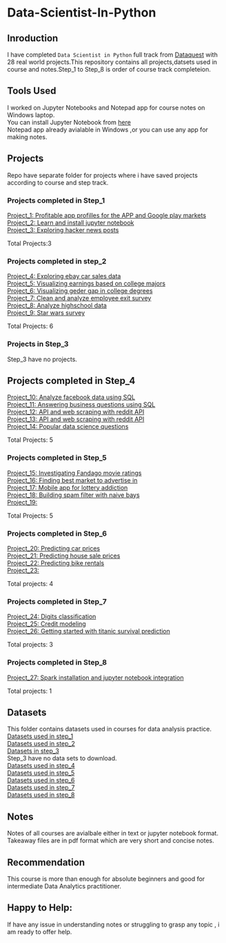 # Data-Scientist-In-Python

## Inroduction
I have completed `Data Scientist in Python` full track from [Dataquest]() with 28 real world projects.This repository contains all projects,datsets used in course and 
notes.Step_1 to Step_8 is order of course track completeion.

## Tools Used
I worked on Jupyter Notebooks and Notepad app for course notes on Windows laptop.</br>
You can install Jupyter Notebook from [here]()</br>
Notepad app already avialable in Windows ,or you can use any app for making notes.

## Projects
Repo have separate folder for projects where i have saved projects according to course and step track.</br>

### Projects completed in Step_1
[Project_1: Profitable app profilles for the APP and Google play markets](https://github.com/AnshuTrivedi/Data-Scientist-In-Python/blob/master/Projects/step_1/C1/Guided%20Project_Profitable%20App%20Profiles%20for%20the%20App%20Store%20and%20Google%20Play%20Markets.ipynb)</br>
[Project_2: Learn and install jupyter notebook](https://github.com/AnshuTrivedi/Data-Scientist-In-Python/blob/master/Projects/step_1/C1/Project-Learn%2Band%2BInstall%2BJupyter%2BNotebook.ipynb)</br>
[Project_3: Exploring hacker news posts](https://github.com/AnshuTrivedi/Data-Scientist-In-Python/blob/master/Projects/step_1/C2/Exploring%2BHacker%2BNews%2BPosts.ipynb)</br>

Total Projects:3

### Projects completed in step_2
[Project_4: Exploring ebay car sales data](https://github.com/AnshuTrivedi/Data-Scientist-In-Python/blob/master/Projects/step_2/Course_1/Exploring%20Ebay%20Car%20Sales%20Data.ipynb)</br>
[Project_5: Visualizing earnings based on college majors](https://github.com/AnshuTrivedi/Data-Scientist-In-Python/blob/master/Projects/step_2/Course_2/Visualizing%20Earnings%20Based%20On%20College%20Majors.ipynb)</br>
[Project_6: Visualizing geder gap in college degrees](https://github.com/AnshuTrivedi/Data-Scientist-In-Python/blob/master/Projects/step_2/Course_3/Visualizing%20The%20Gender%20Gap%20In%20College%20Degrees.ipynb)</br>
[Project_7: Clean and analyze employee exit survey](https://github.com/AnshuTrivedi/Data-Scientist-In-Python/blob/master/Projects/step_2/Course_4/Guided%20Project_Clean%20And%20Analyze%20Employee%20Exit%20Surveys.ipynb)</br>
[Project_8: Analyze highschool data](https://github.com/AnshuTrivedi/Data-Scientist-In-Python/blob/master/Projects/step_2/Course_6/Guided%20Project_Analyzing%20NYC%20High%20School%20Data.ipynb)</br>
[Project_9: Star wars survey](https://github.com/AnshuTrivedi/Data-Scientist-In-Python/blob/master/Projects/step_2/Course_6/Guided%20Project_Star%20Wars%20Survey.ipynb)</br>

Total Projects: 6

### Projects in Step_3
Step_3 have no projects.

## Projects completed in Step_4
[Project_10: Analyze facebook data using SQL](https://github.com/AnshuTrivedi/Data-Scientist-In-Python/blob/master/Projects/step_4/1.SQL%20fundamentals/Guided%20Project_Analyzing%20CIA%20Factbook%20Data%20Using%20SQL.ipynb)</br>
[Project_11: Answering business questions using SQL](https://github.com/AnshuTrivedi/Data-Scientist-In-Python/blob/master/Projects/step_4/2.SQL_intermediate_table_relations/Guided%20Project_Answering%20Business%20Questions%20using%20SQL.ipynb)</br>
[Project_12: API and web scraping with reddit API](https://github.com/AnshuTrivedi/Data-Scientist-In-Python/blob/master/Projects/step_4/4.APIs%20and%20Webscraping/Challenge_Working%20with%20the%20reddit%20API.ipynb)</br>
[Project_13: API and web scraping with reddit API](https://github.com/AnshuTrivedi/Data-Scientist-In-Python/blob/master/Projects/step_4/4.APIs%20and%20Webscraping/Challenge_Working%20with%20the%20reddit%20API.ipynb)</br>
[Project_14: Popular data science questions](https://github.com/AnshuTrivedi/Data-Scientist-In-Python/blob/master/Projects/step_4/5.Data_analysis_in_business/4.Guided%20Project_Popular%20Data%20Science%20Questions.ipynb)</br>

Total Projects: 5

### Projects completed in Step_5
[Project_15: Investigating Fandago movie ratings](https://github.com/AnshuTrivedi/Data-Scientist-In-Python/blob/master/Projects/step_5/1.statistics%20fundamentals/Guided%20Project_Investigating%20Fandango%20Movie%20Ratings.ipynb)</br>
[Project_16: Finding best market to advertise in](https://github.com/AnshuTrivedi/Data-Scientist-In-Python/blob/master/Projects/step_5/2.statictics%20intermediate/Guided%20Project_Finding%20the%20Best%20Markets%20to%20Advertise%20In.ipynb)</br>
[Project_17: Mobile app for lottery addiction](https://github.com/AnshuTrivedi/Data-Scientist-In-Python/blob/master/Projects/step_5/3.probability%20fundamentals/Guided%20Project_Mobile%20App%20for%20Lottery%20Addiction.ipynb)<br>
[Project_18: Building spam filter with naive bays](https://github.com/AnshuTrivedi/Data-Scientist-In-Python/blob/master/Projects/step_5/4.conditional%20probability/Guided%20Project_Building%20a%20Spam%20Filter%20with%20Naive%20Bayes.ipynb)</br>
[Project_19:](https://github.com/AnshuTrivedi/Data-Scientist-In-Python/blob/master/Projects/step_5/5.Hypothesis%20testing/Guided%20Project_Winning%20Jeopardy.ipynb)</br>

Total Projects: 5

### Projects completed in Step_6
[Project_20: Predicting car prices](https://github.com/AnshuTrivedi/Data-Scientist-In-Python/blob/master/Projects/step_6/1.ML_fundamentals/Guided%20Project_Predicting%20Car%20Prices.ipynb)</br>
[Project_21: Predicting house sale prices](https://github.com/AnshuTrivedi/Data-Scientist-In-Python/blob/master/Projects/step_6/4.%20LinearRegression%20for%20ML/Guided%20Project_Predicting%20House%20Sale%20Prices.ipynb)</br>
[Project_22: Predicting bike rentals](https://github.com/AnshuTrivedi/Data-Scientist-In-Python/blob/master/Projects/step_6/6.%20Decision%20trees/Guided%20Project_Predicting%20Bike%20Rentals.ipynb)</br>
[Project_23:]()</br>

Total projects: 4

### Projects completed in Step_7
[Project_24: Digits classification](https://github.com/AnshuTrivedi/Data-Scientist-In-Python/blob/master/Projects/step_7/DL%20fundametals/Project.ipynb)</br>
[Project_25: Credit modeling](https://github.com/AnshuTrivedi/Data-Scientist-In-Python/tree/master/Step%207_Machine%20learning%20intermediate/2.Machine%20Learning%20Project)</br>
[Project_26: Getting started with titanic survival prediction ](https://github.com/AnshuTrivedi/Data-Scientist-In-Python/tree/master/Step%207_Machine%20learning%20intermediate/3.Kaggle%20Fundamentals)</br>

Total projects: 3

### Projects completed in Step_8
[Project_27: Spark installation and jupyter notebook integration](https://github.com/AnshuTrivedi/Data-Scientist-In-Python/blob/master/Projects/step_8/Project_Spark%20Installation%20and%20Jupyter%20Notebook%20Integration.ipynb)</br>


Total projects: 1

## Datasets
This folder contains datasets used in courses for data analysis practice.
[Datasets used in step_1](https://github.com/AnshuTrivedi/Data-Scientist-In-Python/tree/master/Datasets/step_1)</br>
[Datasets used in step_2](https://github.com/AnshuTrivedi/Data-Scientist-In-Python/tree/master/Datasets/step_2)</br>
[Datasets in step_3]()</br>
Step_3 have no data sets to download.</br>
[Datasets used in step_4](https://github.com/AnshuTrivedi/Data-Scientist-In-Python/tree/master/Datasets/step_4)</br>
[Datasets used in step_5](https://github.com/AnshuTrivedi/Data-Scientist-In-Python/tree/master/Datasets/step_5)</br>
[Datasets used in step_6](https://github.com/AnshuTrivedi/Data-Scientist-In-Python/tree/master/Datasets/step_6)</br>
[Datasets used in step_7](https://github.com/AnshuTrivedi/Data-Scientist-In-Python/tree/master/Datasets/step_7)</br>
[Datasets used in step_8](https://github.com/AnshuTrivedi/Data-Scientist-In-Python/tree/master/Datasets/step_8)</br>

## Notes 
Notes of all courses are avialbale either in text or jupyter notebook format.</br>
Takeaway files are in pdf format which are very short and concise notes.


## Recommendation
This course is more than enough for absolute beginners and good for intermediate Data Analytics practitioner.

## Happy to Help:
If have any issue in understanding notes or struggling to grasp any topic , i am ready to offer help.